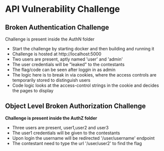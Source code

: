 # API Vulnerability Challenge
## Broken Authentication Challenge
Challenge is present inside the AuthN folder
<ul>
<li>Start the challenge by starting docker and then building and running it
<li>Challenge is hosted at http://localhost:5000</li>
<li>Two users are present, aptly named 'user' and 'admin'</li>
<li>The user credentials will be "leaked" to the contestants</li>
<li>The flag/code can be seen after loggin in as admin</li>
<li>The logic here is to break in via cookies, where the access controls are temporarily stored to distinguish users</li>
<li>Code logic looks at the access-control strings in the cookie and decides the pages to display</li>
</ul>

## Object Level Broken Authorization Challenge
**Challenge is present inside the AuthZ folder**

- Three users are present, user1,user2 and user3
- The user1 credentials will be given to the contestants
- Upon login the username will  be redirected '/user/username' endpoint
- The contestant need to type the url '/user/user2' to find the flag

